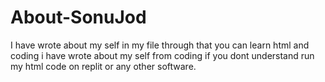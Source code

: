 # About-SonuJod

I have wrote about my self in my file through that you can learn html and coding i have wrote about my self from coding if you dont understand run my html code on replit or any other software. 

